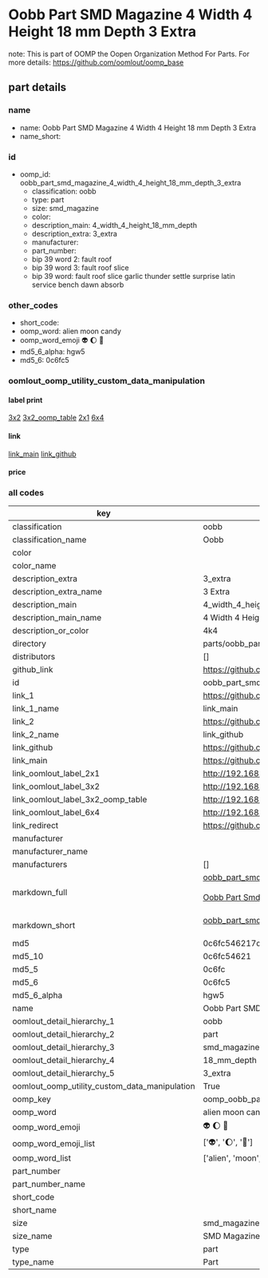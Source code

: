# Oobb Part SMD Magazine 4 Width 4 Height 18 mm Depth 3 Extra  

note: This is part of OOMP the Oopen Organization Method For Parts. For more details: https://github.com/oomlout/oomp_base

##  part details
  







### name
* name: Oobb Part SMD Magazine 4 Width 4 Height 18 mm Depth 3 Extra
* name_short: 
### id
* oomp_id: oobb_part_smd_magazine_4_width_4_height_18_mm_depth_3_extra
  * classification: oobb
  * type: part
  * size: smd_magazine
  * color: 
  * description_main: 4_width_4_height_18_mm_depth
  * description_extra: 3_extra
  * manufacturer: 
  * part_number: 
  * bip 39 word 2: fault roof
  * bip 39 word 3: fault roof slice
  * bip 39 word: fault roof slice garlic thunder settle surprise latin service bench dawn absorb

### other_codes
* short_code: 
* oomp_word: alien moon candy
* oomp_word_emoji :alien: :moon: :candy:
* md5_6_alpha: hgw5
* md5_6: 0c6fc5






### oomlout_oomp_utility_custom_data_manipulation
#### label print
[3x2](http://192.168.1.245:1112/?label=oomp%20hgw5)
[3x2_oomp_table](http://192.168.1.108:1112/?label=oomp%20hgw5)
[2x1](http://192.168.1.242:1112/?label=oomp%20hgw5)
[6x4](http://192.168.1.55:1112/?label=oomp%20hgw5)    

#### link

[link_main](https://github.com/oomlout/oomlout_oomp_version_1_messy/tree/main/parts/oobb_part_smd_magazine_4_width_4_height_18_mm_depth_3_extra) [link_github](https://github.com/oomlout/oomlout_oomp_version_1_messy/tree/main/parts/oobb_part_smd_magazine_4_width_4_height_18_mm_depth_3_extra)                             

#### price







### all codes 
| key | value |  
| --- | --- |  
| classification | oobb |  
| classification_name | Oobb |  
| color |  |  
| color_name |  |  
| description_extra | 3_extra |  
| description_extra_name | 3 Extra |  
| description_main | 4_width_4_height_18_mm_depth |  
| description_main_name | 4 Width 4 Height 18 mm Depth |  
| description_or_color | 4k4 |  
| directory | parts/oobb_part_smd_magazine_4_width_4_height_18_mm_depth_3_extra |  
| distributors | [] |  
| github_link | https://github.com/oomlout/oomlout_oomp_part_src/tree/main/parts/oobb_part_smd_magazine_4_width_4_height_18_mm_depth_3_extra |  
| id | oobb_part_smd_magazine_4_width_4_height_18_mm_depth_3_extra |  
| link_1 | https://github.com/oomlout/oomlout_oomp_version_1_messy/tree/main/parts/oobb_part_smd_magazine_4_width_4_height_18_mm_depth_3_extra |  
| link_1_name | link_main |  
| link_2 | https://github.com/oomlout/oomlout_oomp_version_1_messy/tree/main/parts/oobb_part_smd_magazine_4_width_4_height_18_mm_depth_3_extra |  
| link_2_name | link_github |  
| link_github | https://github.com/oomlout/oomlout_oomp_version_1_messy/tree/main/parts/oobb_part_smd_magazine_4_width_4_height_18_mm_depth_3_extra |  
| link_main | https://github.com/oomlout/oomlout_oomp_version_1_messy/tree/main/parts/oobb_part_smd_magazine_4_width_4_height_18_mm_depth_3_extra |  
| link_oomlout_label_2x1 | http://192.168.1.242:1112/?label=oomp%20hgw5 |  
| link_oomlout_label_3x2 | http://192.168.1.245:1112/?label=oomp%20hgw5 |  
| link_oomlout_label_3x2_oomp_table | http://192.168.1.108:1112/?label=oomp%20hgw5 |  
| link_oomlout_label_6x4 | http://192.168.1.55:1112/?label=oomp%20hgw5 |  
| link_redirect | https://github.com/oomlout/oomlout_oomp_version_1_messy/tree/main/parts/oobb_part_smd_magazine_4_width_4_height_18_mm_depth_3_extra |  
| manufacturer |  |  
| manufacturer_name |  |  
| manufacturers | [] |  
| markdown_full | [oobb_part_smd_magazine_4_width_4_height_18_mm_depth_3_extra](none)<br>[](none)<br>[Oobb Part Smd Magazine 4 Width 4 Height 18 Mm Depth 3 Extra](none)<br><br> |  
| markdown_short | [oobb_part_smd_magazine_4_width_4_height_18_mm_depth_3_extra](none)<br><br> |  
| md5 | 0c6fc546217d7b4f11f0c5fd96eeea9f |  
| md5_10 | 0c6fc54621 |  
| md5_5 | 0c6fc |  
| md5_6 | 0c6fc5 |  
| md5_6_alpha | hgw5 |  
| name | Oobb Part SMD Magazine 4 Width 4 Height 18 mm Depth 3 Extra |  
| oomlout_detail_hierarchy_1 | oobb |  
| oomlout_detail_hierarchy_2 | part |  
| oomlout_detail_hierarchy_3 | smd_magazine |  
| oomlout_detail_hierarchy_4 | 18_mm_depth |  
| oomlout_detail_hierarchy_5 | 3_extra |  
| oomlout_oomp_utility_custom_data_manipulation | True |  
| oomp_key | oomp_oobb_part_smd_magazine_4_width_4_height_18_mm_depth_3_extra |  
| oomp_word | alien moon candy |  
| oomp_word_emoji | :alien: :moon: :candy: |  
| oomp_word_emoji_list | [':alien:', ':moon:', ':candy:'] |  
| oomp_word_list | ['alien', 'moon', 'candy'] |  
| part_number |  |  
| part_number_name |  |  
| short_code |  |  
| short_name |  |  
| size | smd_magazine |  
| size_name | SMD Magazine |  
| type | part |  
| type_name | Part |  
